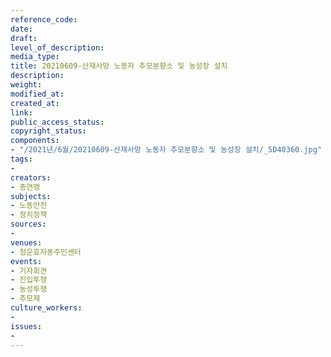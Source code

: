 ```yaml
---
reference_code: 
date: 
draft: 
level_of_description: 
media_type: 
title: 20210609-산재사망 노동자 추모분향소 및 농성장 설치
description: 
weight: 
modified_at: 
created_at: 
link: 
public_access_status: 
copyright_status: 
components:
- "/2021년/6월/20210609-산재사망 노동자 추모분향소 및 농성장 설치/_5D40360.jpg"
tags:
- 
creators:
- 총연맹
subjects:
- 노동안전
- 정치정책
sources:
- 
venues:
- 청운효자동주민센터
events:
- 기자회견
- 진입투쟁
- 농성투쟁
- 추모제
culture_workers:
- 
issues:
- 
---
```

